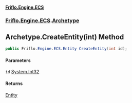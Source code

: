 #### [Friflo.Engine.ECS](index.md 'index')
### [Friflo.Engine.ECS](Friflo.Engine.ECS.md 'Friflo.Engine.ECS').[Archetype](Archetype.md 'Friflo.Engine.ECS.Archetype')

## Archetype.CreateEntity(int) Method

```csharp
public Friflo.Engine.ECS.Entity CreateEntity(int id);
```
#### Parameters

<a name='Friflo.Engine.ECS.Archetype.CreateEntity(int).id'></a>

`id` [System.Int32](https://docs.microsoft.com/en-us/dotnet/api/System.Int32 'System.Int32')

#### Returns
[Entity](Entity.md 'Friflo.Engine.ECS.Entity')